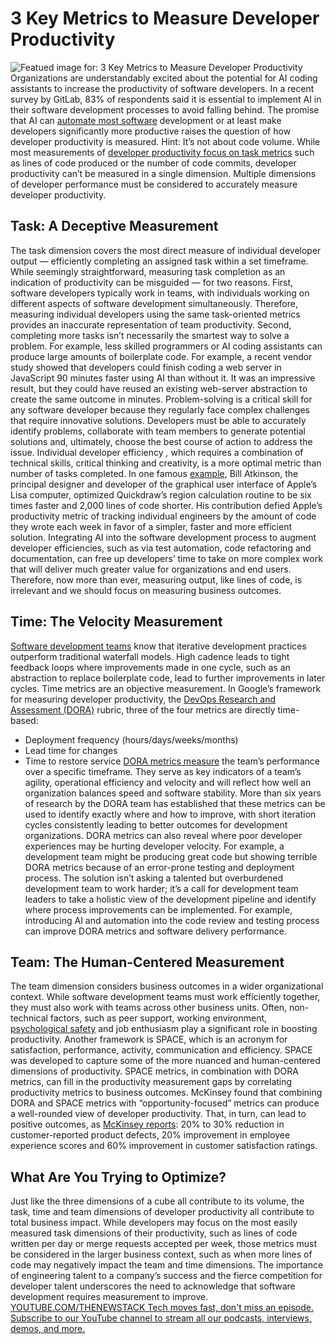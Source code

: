 # 3 Key Metrics to Measure Developer Productivity
![Featued image for: 3 Key Metrics to Measure Developer Productivity](https://cdn.thenewstack.io/media/2024/03/fab1fd2c-metrics-1024x576.jpg)
Organizations are understandably excited about the potential for AI coding assistants to increase the productivity of software developers. In a recent survey by GitLab, 83% of respondents said it is essential to implement AI in their software development processes to avoid falling behind.
The promise that AI can
[automate most software](https://thenewstack.io/no-time-for-test-automation/) development or at least make developers significantly more productive raises the question of how developer productivity is measured. Hint: It’s not about code volume.
While most measurements of
[developer productivity focus on task metrics](https://thenewstack.io/can-devex-metrics-drive-developer-productivity/) such as lines of code produced or the number of code commits, developer productivity can’t be measured in a single dimension. Multiple dimensions of developer performance must be considered to accurately measure developer productivity.
## Task: A Deceptive Measurement
The task dimension covers the most direct measure of individual developer output — efficiently completing an assigned task within a set timeframe. While seemingly straightforward, measuring task completion as an indication of productivity can be misguided — for two reasons.
First, software developers typically work in teams, with individuals working on different aspects of software development simultaneously. Therefore, measuring individual developers using the same task-oriented metrics provides an inaccurate representation of team productivity.
Second, completing more tasks isn’t necessarily the smartest way to solve a problem. For example, less skilled programmers or AI coding assistants can produce large amounts of boilerplate code. For example, a recent vendor study showed that developers could finish coding a web server in JavaScript 90 minutes faster using AI than without it. It was an impressive result, but they could have reused an existing web-server abstraction to create the same outcome in minutes.
Problem-solving is a critical skill for any software developer because they regularly face complex challenges that require innovative solutions. Developers must be able to accurately identify problems, collaborate with team members to generate potential solutions and, ultimately, choose the best course of action to address the issue.
Individual developer efficiency
*,* which requires a combination of technical skills, critical thinking and creativity, is a more optimal metric than number of tasks completed. In one famous [example](https://www.folklore.org/Negative_2000_Lines_Of_Code.html), Bill Atkinson, the principal designer and developer of the graphical user interface of Apple’s Lisa computer, optimized Quickdraw’s region calculation routine to be six times faster and 2,000 lines of code shorter. His contribution defied Apple’s productivity metric of tracking individual engineers by the amount of code they wrote each week in favor of a simpler, faster and more efficient solution.
Integrating AI into the software development process to augment developer efficiencies, such as via test automation, code refactoring and documentation, can free up developers’ time to take on more complex work that will deliver much greater value for organizations and end users. Therefore, now more than ever, measuring output, like lines of code, is irrelevant and we should focus on measuring business outcomes.
## Time: The Velocity Measurement
[Software development teams](https://thenewstack.io/managing-software-development-team-dynamics-from-within/) know that iterative development practices outperform traditional waterfall models. High cadence leads to tight feedback loops where improvements made in one cycle, such as an abstraction to replace boilerplate code, lead to further improvements in later cycles.
Time metrics are an objective measurement. In Google’s framework for measuring developer productivity, the
[DevOps Research and Assessment (DORA)](https://dora.dev/) rubric, three of the four metrics are directly time-based:
- Deployment frequency (hours/days/weeks/months)
- Lead time for changes
- Time to restore service
[DORA metrics measure](https://thenewstack.io/limitations-in-measuring-platform-engineering-with-dora-metrics/) the team’s performance over a specific timeframe. They serve as key indicators of a team’s agility, operational efficiency and velocity and will reflect how well an organization balances speed and software stability.
More than six years of research by the DORA team has established that these metrics can be used to identify exactly where and how to improve, with short iteration cycles consistently leading to better outcomes for development organizations.
DORA metrics can also reveal where poor developer experiences may be hurting developer velocity. For example, a development team might be producing great code but showing terrible DORA metrics because of an error-prone testing and deployment process.
The solution isn’t asking a talented but overburdened development team to work harder; it’s a call for development team leaders to take a holistic view of the development pipeline and identify where process improvements can be implemented. For example, introducing AI and automation into the code review and testing process can improve DORA metrics and software delivery performance.
## Team: The Human-Centered Measurement
The team dimension considers business outcomes in a wider organizational context. While software development teams must work efficiently together, they must also work with teams across other business units.
Often, non-technical factors, such as peer support, working environment,
[psychological safety](https://www.sage.com/en-gb/blog/how-to-create-psychological-safety-for-employees-google/) and job enthusiasm play a significant role in boosting productivity.
Another framework is SPACE, which is an acronym for satisfaction, performance, activity, communication and efficiency. SPACE was developed to capture some of the more nuanced and human-centered dimensions of productivity. SPACE metrics, in combination with DORA metrics, can fill in the productivity measurement gaps by correlating productivity metrics to business outcomes.
McKinsey found that combining DORA and SPACE metrics with “opportunity-focused” metrics can produce a well-rounded view of developer productivity. That, in turn, can lead to positive outcomes, as
[McKinsey reports](https://www.mckinsey.com/industries/technology-media-and-telecommunications/our-insights/yes-you-can-measure-software-developer-productivity): 20% to 30% reduction in customer-reported product defects, 20% improvement in employee experience scores and 60% improvement in customer satisfaction ratings.
## What Are You Trying to Optimize?
Just like the three dimensions of a cube all contribute to its volume, the task, time and team dimensions of developer productivity all contribute to total business impact.
While developers may focus on the most easily measured task dimensions of their productivity, such as lines of code written per day or merge requests accepted per week, those metrics must be considered in the larger business context, such as when more lines of code may negatively impact the team and time dimensions.
The importance of engineering talent to a company’s success and the fierce competition for developer talent underscores the need to acknowledge that software development requires measurement to improve.
[
YOUTUBE.COM/THENEWSTACK
Tech moves fast, don't miss an episode. Subscribe to our YouTube
channel to stream all our podcasts, interviews, demos, and more.
](https://youtube.com/thenewstack?sub_confirmation=1)
